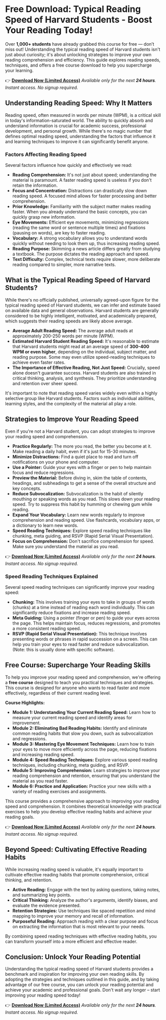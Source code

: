# Free Download: Typical Reading Speed of Harvard Students - Boost Your Reading Today!

Over **1,000+ students** have already grabbed this course for free — don’t miss out! Understanding the typical reading speed of Harvard students isn't just about curiosity; it's about unlocking strategies to improve your own reading comprehension and efficiency. This guide explores reading speeds, techniques, and offers a free course download to help you supercharge your learning.

👉 [**Download Now (Limited Access)**](https://udemywork.com/typical-reading-speed-of-harvard-students)
_Available only for the next **24 hours**. Instant access. No signup required._

## Understanding Reading Speed: Why It Matters

Reading speed, often measured in words per minute (WPM), is a critical skill in today's information-saturated world. The ability to quickly absorb and understand information is crucial for academic success, professional development, and personal growth. While there's no magic number that defines optimal reading speed, understanding the factors that influence it and learning techniques to improve it can significantly benefit anyone.

### Factors Affecting Reading Speed

Several factors influence how quickly and effectively we read:

*   **Reading Comprehension:**  It's not just about speed; understanding the material is paramount. A faster reading speed is useless if you don't retain the information.
*   **Focus and Concentration:**  Distractions can drastically slow down reading speed. A focused mind allows for faster processing and better comprehension.
*   **Prior Knowledge:**  Familiarity with the subject matter makes reading faster. When you already understand the basic concepts, you can quickly grasp new information.
*   **Eye Movements:**  Efficient eye movements, minimizing regressions (reading the same word or sentence multiple times) and fixations (pausing on words), are key to faster reading.
*   **Vocabulary:** A strong vocabulary allows you to understand words quickly without needing to look them up, thus increasing reading speed.
*   **Reading Purpose:**  Skimming a news article differs greatly from studying a textbook. The purpose dictates the reading approach and speed.
*   **Text Difficulty:** Complex, technical texts require slower, more deliberate reading compared to simpler, more narrative texts.

## What is the Typical Reading Speed of Harvard Students?

While there's no officially published, universally agreed-upon figure for the typical reading speed of Harvard students, we can infer and estimate based on available data and general observations. Harvard students are generally considered to be highly intelligent, motivated, and academically prepared, which suggests their reading speeds are likely above average.

*   **Average Adult Reading Speed:** The average adult reads at approximately 200-250 words per minute (WPM).
*   **Estimated Harvard Student Reading Speed:** It's reasonable to estimate that Harvard students might read at an average speed of **300-400 WPM or even higher**, depending on the individual, subject matter, and reading purpose. Some may even utilize speed-reading techniques to achieve even faster rates.
*   **The Importance of Effective Reading, Not Just Speed:** Crucially, speed alone doesn't guarantee success. Harvard students are also trained in critical thinking, analysis, and synthesis. They prioritize understanding and retention over sheer speed.

It's important to note that reading speed varies widely even within a highly selective group like Harvard students. Factors such as individual abilities, learning styles, and the complexity of the material all play a role.

## Strategies to Improve Your Reading Speed

Even if you're not a Harvard student, you can adopt strategies to improve your reading speed and comprehension.

*   **Practice Regularly:** The more you read, the better you become at it. Make reading a daily habit, even if it's just for 15-30 minutes.
*   **Minimize Distractions:** Find a quiet place to read and turn off notifications on your phone and computer.
*   **Use a Pointer:** Guide your eyes with a finger or pen to help maintain focus and reduce regressions.
*   **Preview the Material:** Before diving in, skim the table of contents, headings, and subheadings to get a sense of the overall structure and key concepts.
*   **Reduce Subvocalization:** Subvocalization is the habit of silently mouthing or speaking words as you read. This slows down your reading speed. Try to suppress this habit by humming or chewing gum while reading.
*   **Expand Your Vocabulary:** Learn new words regularly to improve comprehension and reading speed. Use flashcards, vocabulary apps, or a dictionary to learn new words.
*   **Speed Reading Techniques:** Explore speed reading techniques like chunking, meta guiding, and RSVP (Rapid Serial Visual Presentation).
*   **Focus on Comprehension:** Don't sacrifice comprehension for speed. Make sure you understand the material as you read.

👉 [**Download Now (Limited Access)**](https://udemywork.com/typical-reading-speed-of-harvard-students)
_Available only for the next **24 hours**. Instant access. No signup required._

### Speed Reading Techniques Explained

Several speed reading techniques can significantly improve your reading speed:

*   **Chunking:** This involves training your eyes to take in groups of words (chunks) at a time instead of reading each word individually. This can significantly reduce fixations and increase reading speed.
*   **Meta Guiding:** Using a pointer (finger or pen) to guide your eyes across the page. This helps maintain focus, reduces regressions, and promotes a more consistent reading speed.
*   **RSVP (Rapid Serial Visual Presentation):** This technique involves presenting words or phrases in rapid succession on a screen. This can help you train your eyes to read faster and reduce subvocalization. (Note: this is usually done with specific software).

## Free Course: Supercharge Your Reading Skills

To help you improve your reading speed and comprehension, we're offering a **free course** designed to teach you practical techniques and strategies. This course is designed for anyone who wants to read faster and more effectively, regardless of their current reading level.

**Course Highlights:**

*   **Module 1: Understanding Your Current Reading Speed:** Learn how to measure your current reading speed and identify areas for improvement.
*   **Module 2: Eliminating Bad Reading Habits:** Identify and eliminate common reading habits that slow you down, such as subvocalization and regressions.
*   **Module 3: Mastering Eye Movement Techniques:** Learn how to train your eyes to move more efficiently across the page, reducing fixations and increasing reading speed.
*   **Module 4: Speed Reading Techniques:** Explore various speed reading techniques, including chunking, meta guiding, and RSVP.
*   **Module 5: Improving Comprehension:** Learn strategies to improve your reading comprehension and retention, ensuring that you understand the material as you read faster.
*   **Module 6: Practice and Application:** Practice your new skills with a variety of reading exercises and assignments.

This course provides a comprehensive approach to improving your reading speed and comprehension. It combines theoretical knowledge with practical exercises to help you develop effective reading habits and achieve your reading goals.

👉 [**Download Now (Limited Access)**](https://udemywork.com/typical-reading-speed-of-harvard-students)
_Available only for the next **24 hours**. Instant access. No signup required._

## Beyond Speed: Cultivating Effective Reading Habits

While increasing reading speed is valuable, it's equally important to cultivate effective reading habits that promote comprehension, critical thinking, and retention.

*   **Active Reading:** Engage with the text by asking questions, taking notes, and summarizing key points.
*   **Critical Thinking:** Analyze the author's arguments, identify biases, and evaluate the evidence presented.
*   **Retention Strategies:** Use techniques like spaced repetition and mind mapping to improve your memory and recall of information.
*   **Purposeful Reading:** Approach reading with a clear purpose and focus on extracting the information that is most relevant to your needs.

By combining speed reading techniques with effective reading habits, you can transform yourself into a more efficient and effective reader.

## Conclusion: Unlock Your Reading Potential

Understanding the typical reading speed of Harvard students provides a benchmark and inspiration for improving your own reading skills. By adopting the strategies and techniques outlined in this guide, and by taking advantage of our free course, you can unlock your reading potential and achieve your academic and professional goals. Don't wait any longer – start improving your reading speed today!

👉 [**Download Now (Limited Access)**](https://udemywork.com/typical-reading-speed-of-harvard-students)
_Available only for the next **24 hours**. Instant access. No signup required._
